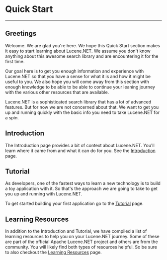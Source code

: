 ﻿---
uid: quick-start
---

# Quick Start

---

## Greetings

Welcome. We are glad you're here. We hope this Quick Start section makes it easy to start learning about Lucene.NET.  We assume you don't know anything about this awesome search library and are encountering it for the first time.

Our goal here is to get you enough information and experience with Lucene.NET so that you have a sense for what it is and how it might be useful to you. We also hope you will come away from this section with enough knowledge to be able to be able to continue your leaning journey with the various other resources that are available.

Lucene.NET is a sophisticated search library that has a lot of advanced features.  But for now we are not concerned about that. We want to get you up and running quickly with the basic info you need to take Lucene.NET for a spin.  


## Introduction
The Introduction page provides a bit of context about Lucene.NET. You'll learn where it came from and what it can do for you.  See the [Introduction](xref:quick-start/introduction) page.


## Tutorial
As developers, one of the fastest ways to learn a new technology is to build a toy application with it.  So that's the approach we are going to take to get you up and running with Lucene.NET.

To get started building your first application go to the [Tutorial](xref:quick-start/tutorial) page. 


## Learning Resources
In addition to the Introduction and Tutorial, we have compiled a list of learning resources to help you on your Lucene.NET journey.  Some of these are part of the official Apache Lucene.NET project and others are from the community.  You will likely find both types of resources helpful.  So be sure to also checkout the [Learning Resources](xref:quick-start/learning-resources) page.